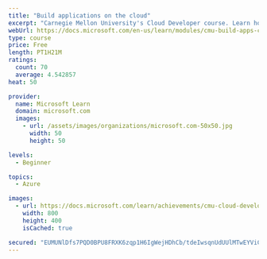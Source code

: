 ```yaml
---
title: "Build applications on the cloud"
excerpt: "Carnegie Mellon University's Cloud Developer course. Learn how developers write programs that run on the cloud, including how to deploy, be fault-tolerant, load balance, scale, and deal with latency."
webUrl: https://docs.microsoft.com/en-us/learn/modules/cmu-build-apps-cloud/
type: course
price: Free
length: PT1H21M
ratings:
  count: 70
  average: 4.542857
heat: 50

provider:
  name: Microsoft Learn
  domain: microsoft.com
  images:
    - url: /assets/images/organizations/microsoft.com-50x50.jpg
      width: 50
      height: 50

levels:
  - Beginner

topics:
  - Azure

images:
  - url: https://docs.microsoft.com/learn/achievements/cmu-cloud-developer/build-applications-on-the-cloud-social.png
    width: 800
    height: 400
    isCached: true

secured: "EUMUNlDfs7PQD0BPU8FRXK6zqp1H6IgWejHDhCb/tdeIwsqnUdUUlMTwEYViCMp7Ubd7LpBZXvDpGL0P7u4Xqu0LvECGaTAwEhfUJT5BpVvaLIaRFWOZCHdmSiJ7DVdIuMv57HnUp1UcUOOi5w4xXjCcSLMNJ4hNF6HkwvE5fLdQI6nUWjUrBssfIpwgTYsmZJkamqqWKv10RqfthQHMeJzJESpEl08Z8fl7l5mAhDEWPBgu3kmaC1nVyuQCmMb4Wvr+FqvSpHbiHXnu660Mx4xwuJOYXLtIS3xMZOg3e2MuFDjXoV1z66FOgsFOFifbW9uQVKAYAeM4FFlaHm2rEPCcbnDGya7X9kVSCYcbYNFY8AOLQADO2ZBlWKvQ9t61KX98Fg0HoHfxi7jcP+TD4A==;a1f0+uu7Yq7GuRT4xzbKCA=="
---
```


